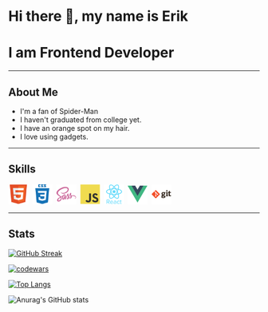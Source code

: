 # Hi there 👋, my name is Erik
# I am Frontend Developer
---
## About Me
* I'm a fan of Spider-Man
* I haven't graduated from college yet.
* I have an orange spot on my hair.
* I love using gadgets.
---

## Skills

<div>
  <img src="https://github.com/devicons/devicon/blob/master/icons/html5/html5-original.svg" title="HTML5" alt="HTML" width="40" height="40"/>&nbsp;
  <img src="https://github.com/devicons/devicon/blob/master/icons/css3/css3-plain-wordmark.svg"  title="CSS3" alt="CSS" width="40" height="40"/>&nbsp;
  <img src="https://github.com/devicons/devicon/blob/master/icons/sass/sass-original.svg" title="SASS" alt="SASS" width="40" height="40"/>&nbsp;
  <img src="https://github.com/devicons/devicon/blob/master/icons/javascript/javascript-original.svg" title="JavaScript" alt="JavaScript" width="40" height="40"/>&nbsp;
  <img src="https://github.com/devicons/devicon/blob/master/icons/react/react-original-wordmark.svg" title="React" alt="React" width="40" height="40"/>&nbsp;
  <img src="https://github.com/devicons/devicon/blob/master/icons/vuejs/vuejs-original.svg" title="Vue" alt="Vue" width="40" height="40"/>&nbsp;
  <img src="https://github.com/devicons/devicon/blob/master/icons/git/git-original-wordmark.svg" title="Git" **alt="Git" width="40" height="40"/>&nbsp
</div>

 ---
 ## Stats


[![GitHub Streak](http://github-readme-streak-stats.herokuapp.com?user=queen-leksa&theme=monokai)](https://git.io/streak-stats)

[![codewars](https://www.codewars.com/users/simo680/badges/large)](https://www.codewars.com/users/simo680)

[![Top Langs](https://github-readme-stats.vercel.app/api/top-langs/?username=queen-leksa&layout=compact&theme=monokai)](https://github.com/anuraghazra/github-readme-stats)

![Anurag's GitHub stats](https://github-readme-stats.vercel.app/api?username=queen-leksa&show_icons=true&theme=monokai)

